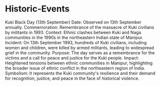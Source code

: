 # Historic-Events
Kuki Black Day (13th September)
Date: Observed on 13th September annually.
Commemoration: Remembrance of the massacre of Kuki civilians by militants in 1993.
Context: Ethnic clashes between Kuki and Naga communities in the 1990s in the northeastern Indian state of Manipur.
Incident: On 13th September 1993, hundreds of Kuki civilians, including women and children, were killed by armed militants, leading to widespread grief in the community.
Purpose: The day serves as a remembrance for the victims and a call for peace and justice for the Kuki people.
Impact: Heightened tensions between ethnic communities in Manipur, highlighting the broader issue of ethnic conflict in the northeastern region of India.
Symbolism: It represents the Kuki community's resilience and their demand for recognition, justice, and peace in the face of historical violence.
